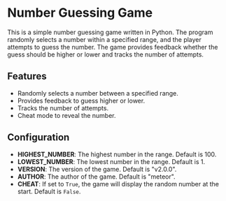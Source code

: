 # Number Guessing Game

This is a simple number guessing game written in Python. The program randomly selects a number within a specified range, and the player attempts to guess the number. The game provides feedback whether the guess should be higher or lower and tracks the number of attempts.

## Features

- Randomly selects a number between a specified range.
- Provides feedback to guess higher or lower.
- Tracks the number of attempts.
- Cheat mode to reveal the number.

## Configuration

- **HIGHEST_NUMBER**: The highest number in the range. Default is 100.
- **LOWEST_NUMBER**: The lowest number in the range. Default is 1.
- **VERSION**: The version of the game. Default is "v2.0.0".
- **AUTHOR**: The author of the game. Default is "meteor".
- **CHEAT**: If set to `True`, the game will display the random number at the start. Default is `False`.
